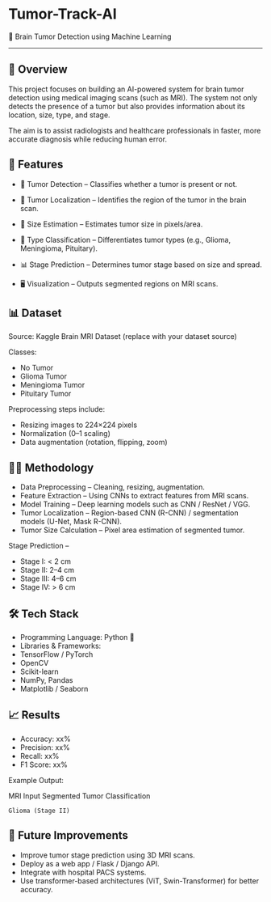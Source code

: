 # Tumor-Track-AI
 🧠 Brain Tumor Detection using Machine Learning

 ---
 
## 📌 Overview

This project focuses on building an AI-powered system for brain tumor detection using medical imaging scans (such as MRI).
The system not only detects the presence of a tumor but also provides information about its location, size, type, and stage.

The aim is to assist radiologists and healthcare professionals in faster, more accurate diagnosis while reducing human error.

## 🚀 Features

- 🩻 Tumor Detection – Classifies whether a tumor is present or not.

- 🎯 Tumor Localization – Identifies the region of the tumor in the brain scan.

- 📏 Size Estimation – Estimates tumor size in pixels/area.

- 🧬 Type Classification – Differentiates tumor types (e.g., Glioma, Meningioma, Pituitary).

- 📊 Stage Prediction – Determines tumor stage based on size and spread.

- 🖥️ Visualization – Outputs segmented regions on MRI scans.

## 📊 Dataset

Source: Kaggle Brain MRI Dataset
 (replace with your dataset source)

Classes:
- No Tumor
- Glioma Tumor
- Meningioma Tumor
- Pituitary Tumor

Preprocessing steps include:
- Resizing images to 224×224 pixels
- Normalization (0–1 scaling)
- Data augmentation (rotation, flipping, zoom)

## 🧑‍💻 Methodology

- Data Preprocessing – Cleaning, resizing, augmentation.
- Feature Extraction – Using CNNs to extract features from MRI scans.
- Model Training – Deep learning models such as CNN / ResNet / VGG.
- Tumor Localization – Region-based CNN (R-CNN) / segmentation models (U-Net, Mask R-CNN).
- Tumor Size Calculation – Pixel area estimation of segmented tumor.

Stage Prediction –
- Stage I: < 2 cm
- Stage II: 2–4 cm
- Stage III: 4–6 cm
- Stage IV: > 6 cm

## 🛠️ Tech Stack

- Programming Language: Python 🐍
- Libraries & Frameworks:
- TensorFlow / PyTorch
- OpenCV
- Scikit-learn
- NumPy, Pandas
- Matplotlib / Seaborn

## 📈 Results

- Accuracy: xx%
- Precision: xx%
- Recall: xx%
- F1 Score: xx%

Example Output:

MRI Input	Segmented Tumor	Classification

	
	Glioma (Stage II)


## 📌 Future Improvements

- Improve tumor stage prediction using 3D MRI scans.
- Deploy as a web app / Flask / Django API.
- Integrate with hospital PACS systems.
- Use transformer-based architectures (ViT, Swin-Transformer) for better accuracy.
